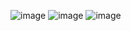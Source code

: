 ![image](https://github.com/user-attachments/assets/b398ce1a-7410-4445-866f-74d425d46b32)
![image](https://github.com/user-attachments/assets/f90f950f-1525-4d85-aec0-da9620d26aef)
![image](https://github.com/user-attachments/assets/bb773f4c-ef41-4370-9916-058b4fe5992a)


